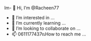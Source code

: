 Im- 👋 Hi, I’m @Racheen77
- 👀 I’m interested in ...
- 🌱 I’m currently learning ...
- 💞️ I’m looking to collaborate on ...
- 📫 0611177437📞📞How to reach me ...

<!---
Racheen77/Racheen77 is a ✨ special ✨ repository because its `README.md` (this file) appears on your GitHub profile.
You can click the Preview link to take a look at your changes.
--->
